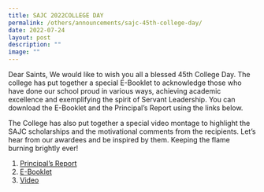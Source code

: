 ```yaml
---
title: SAJC 2022COLLEGE DAY
permalink: /others/announcements/sajc-45th-college-day/
date: 2022-07-24
layout: post
description: ""
image: ""
---
```

<p>Dear Saints, We would like to wish you all a blessed 45th College Day. The college has put together a special E-Booklet to acknowledge those who have done our school proud in various ways, achieving academic excellence and exemplifying the spirit of Servant Leadership. You can download the E-Booklet and the Principal’s Report using the links below.</p>
<p>The College has also put together a special video montage to highlight the SAJC scholarships and the motivational comments from the recipients. Let’s hear from our awardees and be inspired by them. Keeping the flame burning brightly ever!<br></p>
<ol>
<li><a href="/files/College_Day_Principals_Report_2022_v2.pdf" target="_blank" rel="noopener">Principal’s Report</a></li>
<li><a href="/files/SAJC_eBooklet_45th_College_Day.pdf" target="_blank" rel="noopener">E-Booklet</a></li>
<li><a href="https://vimeo.com/730205290/3061cd31e3" target="_blank" rel="noopener">Video</a></li>
</ol>